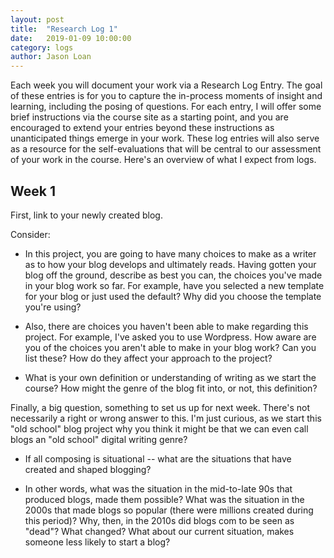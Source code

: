 ```yaml
---
layout: post
title:  "Research Log 1"
date:   2019-01-09 10:00:00
category: logs
author: Jason Loan
---
```


Each week you will document your work via a Research Log Entry. The goal of these entries is for you to capture the in-process moments of insight and learning, including the posing of questions. For each entry, I will offer some brief instructions via the course site as a starting point, and you are encouraged to extend your entries beyond these instructions as unanticipated things emerge in your work. These log entries will also serve as a resource for the self-evaluations that will be central to our assessment of your work in the course. Here's an overview of what I expect from logs.

## Week 1

First, link to your newly created blog.

Consider:

* In this project, you are going to have many choices to make as a writer as to how your blog develops and ultimately reads. Having gotten your blog off the ground, describe as best you can, the choices you've made in your blog work so far. For example, have you selected a new template for your blog or just used the default? Why did you choose the template you're using?

* Also, there are choices you haven't been able to make regarding this project. For example, I've asked you to use Wordpress. How aware are you of the choices you aren't able to make in your blog work? Can you list these? How do they affect your approach to the project?

* What is your own definition or understanding of writing as we start the course? How might the genre of the blog fit into, or not, this definition?

Finally, a big question, something to set us up for next week. There's not necessarily a right or wrong answer to this. I'm just curious, as we start this "old school" blog project why you think it might be that we can even call blogs an "old school" digital writing genre?

* If all composing is situational -- what are the situations that have created and shaped blogging?

* In other words, what was the situation in the mid-to-late 90s that produced blogs, made them possible? What was the situation in the 2000s that made blogs so popular (there were millions created during this period)? Why, then, in the 2010s did blogs com to be seen as "dead"? What changed? What about our current situation, makes someone less likely to start a blog?
